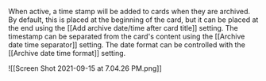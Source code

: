 When active, a time stamp will be added to cards when they are archived. By default, this is placed at the beginning of the card, but it can be placed at the end using the [[Add archive date/time after card title]] setting. The timestamp can be separated from the card's content using the [[Archive date time separator]] setting. The date format can be controlled with the [[Archive date time format]] setting.

![[Screen Shot 2021-09-15 at 7.04.26 PM.png]]
